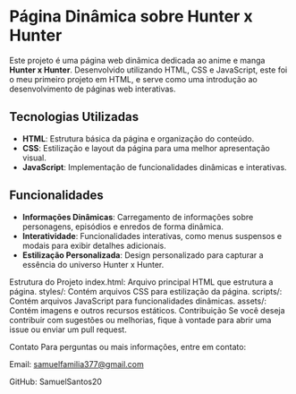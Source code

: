 # Página Dinâmica sobre Hunter x Hunter

Este projeto é uma página web dinâmica dedicada ao anime e manga **Hunter x Hunter**. Desenvolvido utilizando HTML, CSS e JavaScript, este foi o meu primeiro projeto em HTML, e serve como uma introdução ao desenvolvimento de páginas web interativas.

## Tecnologias Utilizadas

- **HTML**: Estrutura básica da página e organização do conteúdo.
- **CSS**: Estilização e layout da página para uma melhor apresentação visual.
- **JavaScript**: Implementação de funcionalidades dinâmicas e interativas.

## Funcionalidades

- **Informações Dinâmicas**: Carregamento de informações sobre personagens, episódios e enredos de forma dinâmica.
- **Interatividade**: Funcionalidades interativas, como menus suspensos e modais para exibir detalhes adicionais.
- **Estilização Personalizada**: Design personalizado para capturar a essência do universo Hunter x Hunter.

Estrutura do Projeto
index.html: Arquivo principal HTML que estrutura a página.
styles/: Contém arquivos CSS para estilização da página.
scripts/: Contém arquivos JavaScript para funcionalidades dinâmicas.
assets/: Contém imagens e outros recursos estáticos.
Contribuição
Se você deseja contribuir com sugestões ou melhorias, fique à vontade para abrir uma issue ou enviar um pull request.

Contato
Para perguntas ou mais informações, entre em contato:

Email: samuelfamilia377@gmail.com

GitHub: SamuelSantos20

